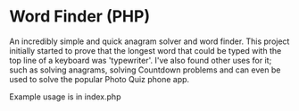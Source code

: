 Word Finder (PHP)
=================

An incredibly simple and quick anagram solver and word finder. This 
project initially started to prove that the longest word that could be typed 
with the top line of a keyboard was 'typewriter'. I've also found other uses 
for it; such as solving anagrams, solving Countdown problems and can even be 
used to solve the popular Photo Quiz phone app.

Example usage is in index.php
